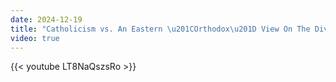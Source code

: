 ```yaml
---
date: 2024-12-19
title: "Catholicism vs. An Eastern \u201COrthodox\u201D View On The Divine Essence"
video: true
---
```



{{< youtube LT8NaQszsRo >}}
